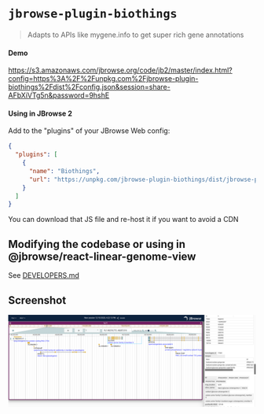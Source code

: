 # `jbrowse-plugin-biothings`

> Adapts to APIs like mygene.info to get super rich gene annotations




#### Demo

https://s3.amazonaws.com/jbrowse.org/code/jb2/master/index.html?config=https%3A%2F%2Funpkg.com%2Fjbrowse-plugin-biothings%2Fdist%2Fconfig.json&session=share-AFbXiVTg5n&password=9hshE

#### Using in JBrowse 2

Add to the "plugins" of your JBrowse Web config:

```json
{
  "plugins": [
    {
      "name": "Biothings",
      "url": "https://unpkg.com/jbrowse-plugin-biothings/dist/jbrowse-plugin-biothings.umd.production.min.js"
    }
  ]
}
```

You can download that JS file and re-host it if you want to avoid a CDN


## Modifying the codebase or using in @jbrowse/react-linear-genome-view

See [DEVELOPERS.md](DEVELOPERS.md)


## Screenshot

![](img/1.png)
